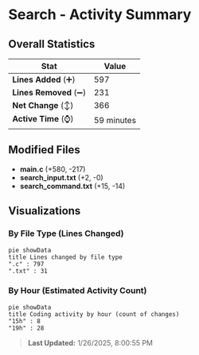 # Search - Activity Summary 

## Overall Statistics

| Stat                   | Value                                                             |
| ---------------------- | ----------------------------------------------------------------- |
| **Lines Added** (➕)   | 597                                          |
| **Lines Removed** (➖) | 231                                        |
| **Net Change** (↕)    | 366                |
| **Active Time** (⌚)   | 59 minutes |


## Modified Files
- **main.c** (+580, -217)
- **search_input.txt** (+2, -0)
- **search_command.txt** (+15, -14)

## Visualizations

### By File Type (Lines Changed)

```mermaid
pie showData
title Lines changed by file type
".c" : 797
".txt" : 31
```

### By Hour (Estimated Activity Count)

```mermaid
pie showData
title Coding activity by hour (count of changes)
"15h" : 8
"19h" : 28
```


> **Last Updated:** 1/26/2025, 8:00:55 PM
